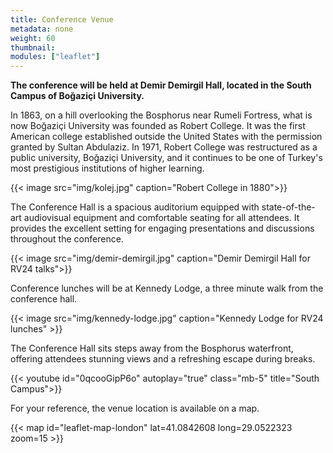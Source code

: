 ```yaml
---
title: Conference Venue
metadata: none
weight: 60
thumbnail: 
modules: ["leaflet"]
---
```

**The conference will be held at Demir Demirgil Hall, located in the South Campus of Boğaziçi University.**

In 1863, on a hill overlooking the Bosphorus near Rumeli Fortress, what is now Boğaziçi University was founded as Robert College. It was the first American college established outside the United States with the permission granted by Sultan Abdulaziz. In 1971, Robert College was restructured as a public university, Boğaziçi University, and it continues to be one of Turkey's most prestigious institutions of higher learning.

{{< image src="img/kolej.jpg" caption="Robert College in 1880">}}

The Conference Hall is a spacious auditorium equipped with state-of-the-art audiovisual equipment and comfortable seating for all attendees. It provides the excellent setting for engaging presentations and discussions throughout the conference.

{{< image src="img/demir-demirgil.jpg" caption="Demir Demirgil Hall for RV24 talks">}}

Conference lunches will be at Kennedy Lodge, a three minute walk from the conference hall.

{{< image src="img/kennedy-lodge.jpg" caption="Kennedy Lodge for RV24 lunches" >}}

The Conference Hall sits steps away from the Bosphorus waterfront, offering attendees stunning views and a refreshing escape during breaks.

{{< youtube id="0qcooGipP6o" autoplay="true" class="mb-5" title="South Campus">}}

For your reference, the venue location is available on a map.

{{< map id="leaflet-map-london" lat=41.0842608 long=29.0522323 zoom=15 >}}

